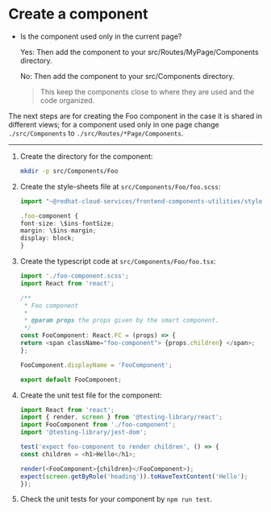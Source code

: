 # Create a component

- Is the component used only in the current page?

  Yes: Then add the component to your src/Routes/MyPage/Components
  directory.

  No: Then add the component to your src/Components directory.

  > This keep the components close to where they are used and the
  > code organized.

The next steps are for creating the Foo component in the case it
is shared in different views; for a component used only in one page
change `./src/Components` to `./src/Routes/*Page/Components`.

---

1. Create the directory for the component:

    ```sh
    mkdir -p src/Components/Foo
    ```

2. Create the style-sheets file at `src/Components/Foo/foo.scss`:

    ```typescript
    import "~@redhat-cloud-services/frontend-components-utilities/styles/variables";

    .foo-component {
    font-size: \$ins-fontSize;
    margin: \$ins-margin;
    display: block;
    }
    ```

3. Create the typescript code at `src/Components/Foo/foo.tsx`:

    ```typescript
    import './foo-component.scss';
    import React from 'react';

    /**
     * Foo component
     *
     * @param props the props given by the smart component.
     */
    const FooComponent: React.FC = (props) => {
    return <span className="foo-component"> {props.children} </span>;
    };

    FooComponent.displayName = 'FooComponent';

    export default FooComponent;
    ```

4. Create the unit test file for the component:

    ```typescript
    import React from 'react';
    import { render, screen } from '@testing-library/react';
    import FooComponent from './foo-component';
    import '@testing-library/jest-dom';

    test('expect foo-component to render children', () => {
    const children = <h1>Hello</h1>;

    render(<FooComponent>{children}</FooComponent>);
    expect(screen.getByRole('heading')).toHaveTextContent('Hello');
    });
    ```

5. Check the unit tests for your component by `npm run test`.
